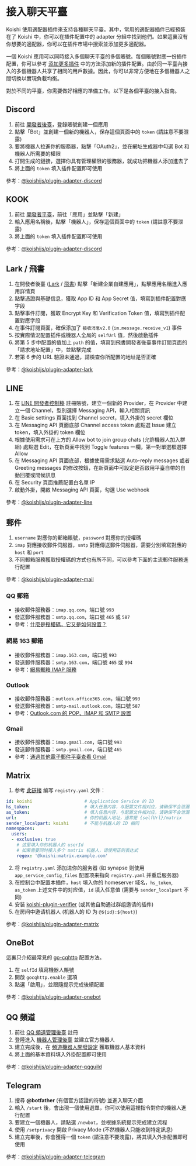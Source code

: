 # 接入聊天平臺

Koishi 使用適配器插件來支持各種聊天平臺。其中，常用的適配器插件已經預裝在了 Koishi 中，你可以在插件配置中的 adapter 分組中找到他們。如果這裏沒有你想要的適配器，你可以在插件市場中搜索並添加更多適配器。

一個 Koishi 應用可以同時接入多個聊天平臺的多個賬號。每個賬號對應一份插件配置，你可以參考 [添加更多插件](./market.md#添加更多插件) 中的方法添加新的插件配置。由於同一平臺內接入的多個機器人共享了相同的用戶數據。因此，你可以非常方便地在多個機器人之間切換以實現負載均衡。

對於不同的平臺，你需要做好相應的準備工作。以下是各個平臺的接入指南。

## Discord

1. 前往 [開發者後臺](https://discord.com/developers/applications)，登錄賬號創建一個應用
2. 點擊「Bot」並創建一個新的機器人，保存這個頁面中的 `token` (請註意不要泄露)
3. 要將機器人拉進你的服務器，點擊「OAuth2」，並在網址生成器中勾選 Bot 和機器人所需要的權限
4. 打開生成的鏈接，選擇你具有管理權限的服務器，就成功把機器人添加進去了
5. 將上面的 `token` 填入插件配置即可使用

參考：[@koishijs/plugin-adapter-discord](../../plugins/adapter/discord.md)

## KOOK

1. 前往 [開發者平臺](https://developer.kookapp.cn/)，前往「應用」並點擊「新建」
2. 輸入應用名稱後，點擊「機器人」，保存這個頁面中的 `token` (請註意不要泄露)
3. 將上面的 `token` 填入插件配置即可使用

參考：[@koishijs/plugin-adapter-discord](../../plugins/adapter/kook.md)

## Lark / 飛書

1. 在開發者後臺 ([Lark](https://open.larksuite.com/app/) / [飛書](https://open.feishu.cn/app/)) 點擊「新建企業自建應用」，點擊應用名稱進入應用詳情頁
2. 點擊憑證與基礎信息，獲取 App ID 和 App Secret 值，填寫到插件配置對應字段
3. 點擊事件訂閱，獲取 Encrypt Key 和 Verification Token 值，填寫到插件配置對應字段
4. 在事件訂閱頁面，確保添加了 `接收消息v2.0` (`im.message.receive_v1`) 事件
5. 按實際情況配置插件或機器人全局的 `selfUrl` 值，然後啟動插件
6. 將第 5 步中配置的值加上 `path` 的值，填寫到飛書開發者後臺事件訂閱頁面的「請求地址配置」中，並點擊完成
7. 若第 6 步的 URL 驗證未通過，請檢查你所配置的地址是否正確

參考：[@koishijs/plugin-adapter-lark](../../plugins/adapter/lark.md)

## LINE

1. 在 [LINE 開發者控制檯](https://developers.line.biz/console/) 註冊賬號，建立一個新的 Provider，在 Provider 中建立一個 Channel，型別選擇 Messaging API，輸入相關資訊
2. 在 Basic settings 頁面找到 Channel secret，填入外掛的 secret 欄位
3. 在 Messaging API 頁面底部 Channel access token 處點選 Issue 建立 token，填入外掛的 token 欄位
4. 根據使用需求可在上方的 Allow bot to join group chats (允許機器人加入群組) 處點選 Edit，在新頁面中找到 Toggle features 一欄，第一對單選框選擇 Allow
5. 在 Messaging API 頁面底部，根據使用需求點選 Auto-reply messages 或者 Greeting messages 的修改按鈕，在新頁面中可設定是否啟用平臺自帶的自動回覆或問候訊息
6. 在 Security 頁面推薦配置白名單 IP
7. 啟動外掛，開啟 Messaging API 頁面，勾選 Use webhook

參考：[@koishijs/plugin-adapter-line](../../plugins/adapter/line.md)

## 郵件

1. `username` 對應你的郵箱賬號，`password` 對應你的授權碼
2. `imap` 對應接收郵件伺服器，`smtp` 對應傳送郵件伺服器，需要分別填寫對應的 `host` 和 `port`
3. 不同郵箱服務獲取授權碼的方式也有所不同，可以參考下面的主流郵件服務進行配置

參考：[@koishijs/plugin-adapter-mail](../../plugins/adapter/mail.md)

### QQ 郵箱

- 接收郵件服務器：`imap.qq.com`，端口號 `993`
- 發送郵件服務器：`smtp.qq.com`，端口號 `465` 或 `587`
- 參考：[什麼是授權碼，它又是如何設置？](https://service.mail.qq.com/detail/0/75)

### 網易 163 郵箱

- 接收郵件服務器：`imap.163.com`，端口號 `993`
- 發送郵件服務器：`smtp.163.com`，端口號 `465` 或 `994`
- 參考：[網易郵箱 IMAP 服務](https://mail.163.com/html/110127_imap/index.htm)

### Outlook

- 接收郵件服務器：`outlook.office365.com`，端口號 `993`
- 發送郵件服務器：`smtp-mail.outlook.com`，端口號 `587`
- 參考：[Outlook.com 的 POP、IMAP 和 SMTP 設置](https://support.microsoft.com/zh-cn/office/outlook-com-%E7%9A%84-pop-imap-%E5%92%8C-smtp-%E8%AE%BE%E7%BD%AE-d088b986-291d-42b8-9564-9c414e2aa040)

### Gmail

- 接收郵件服務器：`imap.gmail.com`，端口號 `993`
- 發送郵件服務器：`smtp.gmail.com`，端口號 `465`
- 參考：[通過其他電子郵件平臺查看 Gmail](https://support.google.com/mail/answer/7126229?hl=zh-Hans#zippy=%2C%E7%AC%AC-%E6%AD%A5%E6%A3%80%E6%9F%A5-imap-%E6%98%AF%E5%90%A6%E5%B7%B2%E5%90%AF%E7%94%A8%2C%E7%AC%AC-%E6%AD%A5%E5%9C%A8%E7%94%B5%E5%AD%90%E9%82%AE%E4%BB%B6%E5%AE%A2%E6%88%B7%E7%AB%AF%E4%B8%AD%E6%9B%B4%E6%94%B9-smtp-%E5%92%8C%E5%85%B6%E4%BB%96%E8%AE%BE%E7%BD%AE)

## Matrix

1. 参考 [此链接](https://spec.matrix.org/unstable/application-service-api/#registration) 编写 `registry.yaml` 文件：

```yaml
id: koishi                    # Application Service 的 ID
hs_token:                     # 填入任意内容，与配置文件相对应，请确保不会泄漏
as_token:                     # 填入任意内容，与配置文件相对应，请确保不会泄漏
url:                          # 你的机器人地址，通常是 {selfUrl}/matrix
sender_localpart: koishi      # 不能与机器人的 ID 相同
namespaces:
  users:
  - exclusive: true
    # 这里填入你的机器人的 userId
    # 如果需要同时接入多个 matrix 机器人，请使用正则表达式
    regex: '@koishi:matrix.example.com'
```

2. 将 `registry.yaml` 添加进你的服务器 (如 synapse 则使用 `app_service_config_files` 配置项来指向 `registry.yaml` 并重启服务器)
3. 在控制台中配置本插件，`host` 填入你的 homeserver 域名，`hs_token`, `as_token` 上述文件中的对应值，`id` 填入任意值 (需要与 `sender_localpart` 不同)
4. 安装 [koishi-plugin-verifier](https://common.koishi.chat/plugins/verifier.html) (或其他自助通过群组邀请的插件)
5. 在房间中邀请机器人 (机器人的 ID 为 `@${id}:${host}`)

参考：[@koishijs/plugin-adapter-matrix](../../plugins/adapter/matrix.md)

## OneBot

這裏只介紹最常見的 [go-cqhttp](https://github.com/Mrs4s/go-cqhttp) 配置方法。

1. 在 `selfId` 填寫機器人賬號
2. 開啟 `gocqhttp.enable` 選項
3. 點選「啟用」，並跟隨提示完成後續配置

參考：[@koishijs/plugin-adapter-onebot](../../plugins/adapter/onebot.md)

## QQ 頻道

1. 前往 [QQ 頻道管理後臺](https://bot.q.qq.com/open/#/type?appType=2) 註冊
2. 登陸進入 [機器人管理後臺](https://bot.q.qq.com/open/#/botlogin) 並建立官方機器人
3. 建立完成後，在 [頻道機器人開發設定](https://bot.q.qq.com/#/developer/developer-setting) 獲取機器人基本資料
4. 將上面的基本資料填入外掛配置即可使用

參考：[@koishijs/plugin-adapter-qqguild](../../plugins/adapter/qqguild.md)

## Telegram

1. 搜尋 **@botfather** (有個官方認證的符號) 並進入聊天介面
2. 輸入 `/start` 後，會出現一個使用選單，你可以使用這裡指令對你的機器人進行配置
3. 要建立一個機器人，請點選 `/newbot`，並根據系統提示完成建立流程
4. 使用 `/setprivacy` 開啟 Privacy Mode (不然機器人只能收到特定訊息)
5. 建立完畢後，你會獲得一個 `token` (請注意不要洩露)，將其填入外掛配置即可使用

參考：[@koishijs/plugin-adapter-telegram](../../plugins/adapter/telegram.md)
